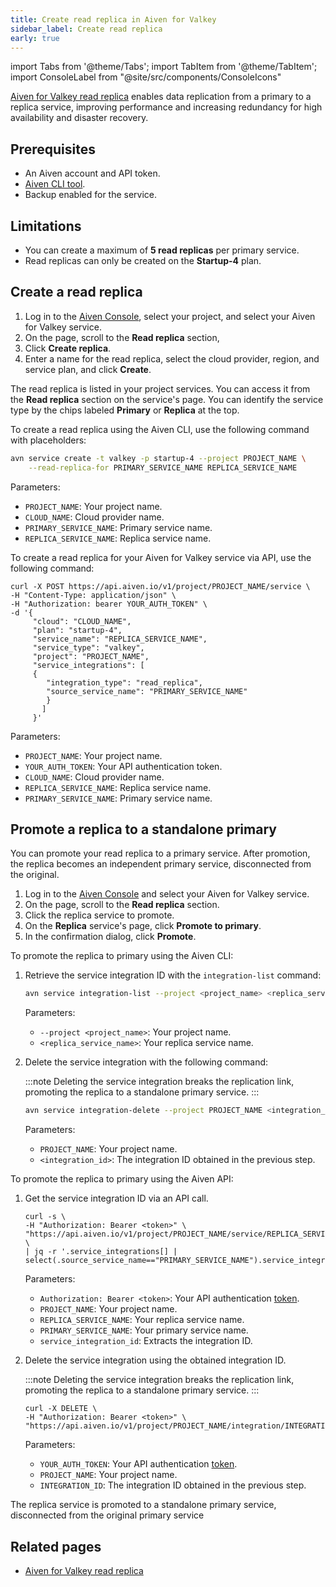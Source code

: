 ```yaml
---
title: Create read replica in Aiven for Valkey
sidebar_label: Create read replica
early: true
---
```


import Tabs from '@theme/Tabs';
import TabItem from '@theme/TabItem';
import ConsoleLabel from "@site/src/components/ConsoleIcons"

[Aiven for Valkey read replica](/docs/products/valkey/concepts/read-replica) enables data replication from a primary to a replica service, improving performance and increasing redundancy for high availability and disaster recovery.

## Prerequisites

- An Aiven account and API token.
- [Aiven CLI tool](https://github.com/aiven/aiven-client).
- Backup enabled for the service.

## Limitations

- You can create a maximum of **5 read replicas** per primary service.
- Read replicas can only be created on the **Startup-4** plan.

## Create a read replica

<Tabs>
<TabItem value="1" label="Aiven Console" groupId="group1" default>

1. Log in to the [Aiven Console](https://console.aiven.io/), select your project,
   and select your Aiven for Valkey service.
1. On the <ConsoleLabel name="overview"/> page, scroll to the **Read replica** section,
1. Click **Create replica**.
1. Enter a name for the read replica, select the cloud provider, region, and service
   plan, and click **Create**.

The read replica is listed in your project services. You can access it from the
**Read replica** section on the service's <ConsoleLabel name="overview"/> page. You can
identify the service type by the chips labeled **Primary** or **Replica** at the top.

</TabItem>
<TabItem value="2" label="Aiven CLI" groupId="group1">

To create a read replica using the Aiven CLI, use the following command with placeholders:

```bash
avn service create -t valkey -p startup-4 --project PROJECT_NAME \
    --read-replica-for PRIMARY_SERVICE_NAME REPLICA_SERVICE_NAME
```

Parameters:

- `PROJECT_NAME`: Your project name.
- `CLOUD_NAME`: Cloud provider name.
- `PRIMARY_SERVICE_NAME`: Primary service name.
- `REPLICA_SERVICE_NAME`: Replica service name.

</TabItem>
<TabItem value="3" label="Aiven API" groupId="group1">

To create a read replica for your Aiven for Valkey service via API, use the following
command:

```shell
curl -X POST https://api.aiven.io/v1/project/PROJECT_NAME/service \
-H "Content-Type: application/json" \
-H "Authorization: bearer YOUR_AUTH_TOKEN" \
-d '{
     "cloud": "CLOUD_NAME",
     "plan": "startup-4",
     "service_name": "REPLICA_SERVICE_NAME",
     "service_type": "valkey",
     "project": "PROJECT_NAME",
     "service_integrations": [
     {
        "integration_type": "read_replica",
        "source_service_name": "PRIMARY_SERVICE_NAME"
        }
       ]
     }'
```

Parameters:

- `PROJECT_NAME`: Your project name.
- `YOUR_AUTH_TOKEN`: Your API authentication token.
- `CLOUD_NAME`: Cloud provider name.
- `REPLICA_SERVICE_NAME`: Replica service name.
- `PRIMARY_SERVICE_NAME`: Primary service name.

</TabItem>
</Tabs>

## Promote a replica to a standalone primary

You can promote your read replica to a primary service. After promotion, the replica
becomes an independent primary service, disconnected from the original.

<Tabs>
<TabItem value="1" label="Aiven Console" groupId="group1" default>

1. Log in to the [Aiven Console](https://console.aiven.io/) and select your Aiven for
   Valkey service.
1. On the <ConsoleLabel name="overview"/> page, scroll to the **Read replica** section.
1. Click the replica service to promote.
1. On the **Replica** service's <ConsoleLabel name="overview"/> page, click
   **Promote to primary**.
1. In the confirmation dialog, click **Promote**.

</TabItem>
<TabItem value="2" label="Aiven CLI" groupId="group1">

To promote the replica to primary using the Aiven CLI:

1. Retrieve the service integration ID with the `integration-list` command:

   ```bash
   avn service integration-list --project <project_name> <replica_service_name>
   ```

   Parameters:

   - `--project <project_name>`: Your project name.
   - `<replica_service_name>`: Your replica service name.

1. Delete the service integration with the following command:

   :::note
   Deleting the service integration breaks the replication link, promoting the replica
   to a standalone primary service.
   :::

   ```bash
   avn service integration-delete --project PROJECT_NAME <integration_id>
   ```

   Parameters:

   - `PROJECT_NAME`: Your project name.
   - `<integration_id>`: The integration ID obtained in the previous step.

</TabItem>
<TabItem value="3" label="Aiven API" groupId="group1">

To promote the replica to primary using the Aiven API:

1. Get the service integration ID via an API call.

   ```shell
   curl -s \
   -H "Authorization: Bearer <token>" \
   "https://api.aiven.io/v1/project/PROJECT_NAME/service/REPLICA_SERVICE_NAME/integration" \
   | jq -r '.service_integrations[] | select(.source_service_name=="PRIMARY_SERVICE_NAME").service_integration_id'
   ```

   Parameters:

   - `Authorization: Bearer <token>`: Your API authentication
     [token](/docs/platform/concepts/authentication-tokens).
   - `PROJECT_NAME`: Your project name.
   - `REPLICA_SERVICE_NAME`: Your replica service name.
   - `PRIMARY_SERVICE_NAME`: Your primary service name.
   - `service_integration_id`: Extracts the integration ID.

1. Delete the service integration using the obtained integration ID.

   :::note
   Deleting the service integration breaks the replication link, promoting the replica
   to a standalone primary service.
   :::

   ```shell
   curl -X DELETE \
   -H "Authorization: Bearer <token>" \
   "https://api.aiven.io/v1/project/PROJECT_NAME/integration/INTEGRATION_ID"

   ```

   Parameters:

   - `YOUR_AUTH_TOKEN`: Your API authentication
     [token](/docs/platform/concepts/authentication-tokens).
   - `PROJECT_NAME`: Your project name.
   - `INTEGRATION_ID`: The integration ID obtained in the previous step.

The replica service is promoted to a standalone primary service, disconnected from the
original primary service

</TabItem>
</Tabs>

## Related pages

- [Aiven for Valkey read replica](/docs/products/valkey/concepts/read-replica)
